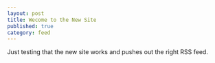 ```yaml
---
layout: post
title: Wecome to the New Site
published: true
category: feed
---
```


Just testing that the new site works and pushes out the right RSS feed.